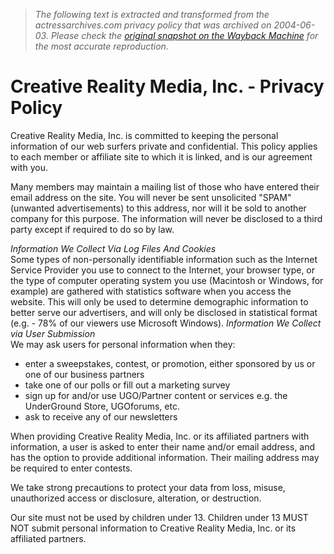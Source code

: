 > *The following text is extracted and transformed from the actressarchives.com privacy policy that was archived on 2004-06-03. Please check the [original snapshot on the Wayback Machine](https://web.archive.org/web/20040603044818id_/http%3A//www.creativereality.com/privacy) for the most accurate reproduction.*

# Creative Reality Media, Inc. - Privacy Policy

Creative Reality Media, Inc. is committed to keeping the personal information of our web surfers private and confidential. This policy applies to each member or affiliate site to which it is linked, and is our agreement with you. 

Many members may maintain a mailing list of those who have entered their email address on the site. You will never be sent unsolicited "SPAM" (unwanted advertisements) to this address, nor will it be sold to another company for this purpose. The information will never be disclosed to a third party except if required to do so by law. 

_Information We Collect Via Log Files And Cookies_  
Some types of non-personally identifiable information such as the Internet Service Provider you use to connect to the Internet, your browser type, or the type of computer operating system you use (Macintosh or Windows, for example) are gathered with statistics software when you access the website. This will only be used to determine demographic information to better serve our advertisers, and will only be disclosed in statistical format (e.g. - 78% of our viewers use Microsoft Windows). _Information We Collect via User Submission_  
We may ask users for personal information when they: 

  * enter a sweepstakes, contest, or promotion, either sponsored by us or one of our business partners
  * take one of our polls or fill out a marketing survey
  * sign up for and/or use UGO/Partner content or services e.g. the UnderGround Store, UGOforums, etc.
  * ask to receive any of our newsletters 

When providing Creative Reality Media, Inc. or its affiliated partners with information, a user is asked to enter their name and/or email address, and has the option to provide additional information. Their mailing address may be required to enter contests. 

We take strong precautions to protect your data from loss, misuse, unauthorized access or disclosure, alteration, or destruction. 

Our site must not be used by children under 13. Children under 13 MUST NOT submit personal information to Creative Reality Media, Inc. or its affiliated partners. 
